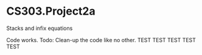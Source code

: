 # CS303.Project2a
Stacks and infix equations

Code works. Todo: Clean-up the code like no other. TEST TEST TEST TEST TEST
